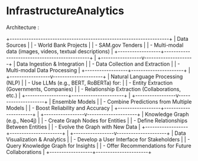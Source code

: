 # InfrastructureAnalytics

Architecture :

   +-------------------------------------------------------------------+
   |                            Data Sources                           |
   |  - World Bank Projects                                          |
   |  - SAM.gov Tenders                                             |
   |  - Multi-modal data (images, videos, textual descriptions) |
   +------------------+----------------------------------------------+
                     |
   +-----------------v---------------------+
   |                 Data Ingestion & Integration            |
   | - Data Collection and Extraction                      |
   | - Multi-modal Data Processing                           |
   +------------------+----------------------+
                     |
   +-----------------v---------------------+
   |              Natural Language Processing (NLP)         |
   | - Use LLMs (e.g., BERT, RoBERTa) for:                |
   |    - Entity Extraction (Governments, Companies)   |
   |    - Relationship Extraction (Collaborations, etc.) |
   +------------------+----------------------+
                     |
   +-----------------v---------------------+
   |                     Ensemble Models                           |
   | - Combine Predictions from Multiple Models        |
   | - Boost Reliability and Accuracy                        |
   +------------------+----------------------+
                     |
   +-----------------v---------------------+
   |               Knowledge Graph (e.g., Neo4j)              |
   | - Create Graph Nodes for Entities                       |
   | - Define Relationships Between Entities                |
   | - Evolve the Graph with New Data                        |
   +------------------+----------------------+
                     |
   +-----------------v---------------------+
   |                Data Visualization & Analytics            |
   | - Develop a User Interface for Stakeholders            |
   | - Query Knowledge Graph for Insights                     |
   | - Offer Recommendations for Future Collaborations    |
   +------------------+----------------------+
